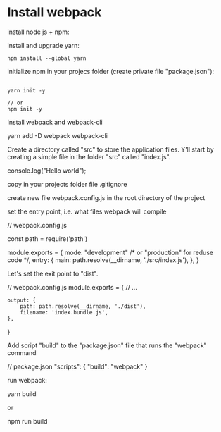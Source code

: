 <h1>Install webpack</h1>
<p>install node js + npm:<p>

<p>install and upgrade yarn:</p>        
<code>npm install --global yarn</code>

<p>initialize npm in your projecs folder (create private file "package.json"):</p>
<code>
yarn init -y<br>
// or
npm init -y</code>


Install webpack and webpack-cli

yarn add -D webpack webpack-cli      


Create a directory called "src" to store the application files. 
Y'll start by creating a simple file in the folder "src" called "index.js".

console.log("Hello world");


copy in your projects folder file .gitignore


create new file webpack.config.js in the root directory of the project


set the entry point, i.e. what files webpack will compile

// webpack.config.js

const path = require('path')

module.exports = {
    mode: "development" /* or "production" for reduse code */,
    entry: {
        main: path.resolve(__dirname, './src/index.js'),
    },
}


Let's set the exit point to "dist".

// webpack.config.js
module.exports = {
    // ...

    output: {
        path: path.resolve(__dirname, './dist'),
        filename: 'index.bundle.js',
    },
}


Add script "build" to the "package.json" file that runs the "webpack" command

// package.json
"scripts": {
    "build": "webpack"
}

run webpack:

yarn build

or

npm run build



















